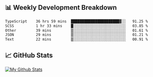 ## 📊 Weekly Development Breakdown
<!--START_SECTION:waka-->

```txt
TypeScript    36 hrs 59 mins  ██████████████████████▓░░   91.25 %
SCSS          1 hr 33 mins    █░░░░░░░░░░░░░░░░░░░░░░░░   03.85 %
Other         39 mins         ▒░░░░░░░░░░░░░░░░░░░░░░░░   01.61 %
JSON          29 mins         ▒░░░░░░░░░░░░░░░░░░░░░░░░   01.21 %
Text          22 mins         ▒░░░░░░░░░░░░░░░░░░░░░░░░   00.91 %
```

<!--END_SECTION:waka-->

## 📈 GitHub Stats
[![My Github Stats](https://github-readme-stats.vercel.app/api?username=triagung128&show_icons=true&hide=contribs,issues&count_private=true&theme=tokyonight)](https://github.com/triagung128)

<!-- [![Top Langs](https://github-readme-stats.vercel.app/api/top-langs/?username=triagung128&layout=compact)](https://github.com/triagung128) -->
